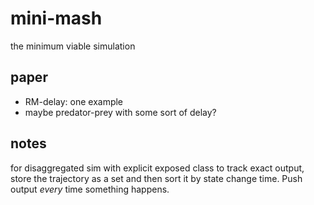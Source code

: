 # mini-mash
the minimum viable simulation

## paper

* RM-delay: one example
* maybe predator-prey with some sort of delay?

## notes

for disaggregated sim with explicit exposed class to track exact output, store the trajectory as a set and then sort it by state change time. Push output *every* time something happens.
